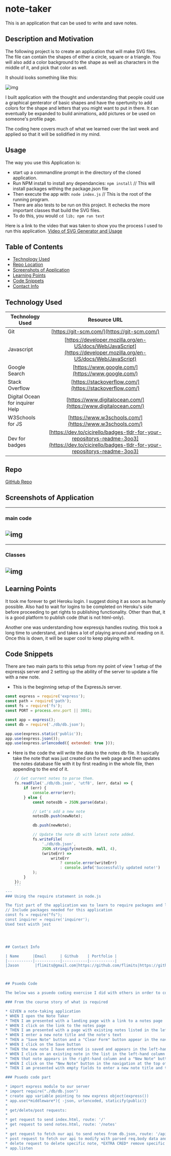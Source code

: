 # note-taker
This is an application that can be used to write and save notes.

## Description and Motivation
The following project is to create an application that will make SVG files. The file can contain the shapes of either a circle, square or a triangle. You will also add a color background to the shape as well as characters in the middle of it, and pick that color as well.

It should looks something like this:

![img](./examples/logo.svg)

I built application with the thought and understanding that people could use a graphical genterator of basic shapes and have the opertunity to add colors for the shape and letters that you might want to put in there. It can eventually be expanded to build animations, add pictures or be used on someone's profile page.

The coding here covers much of what we learned over the last week and applied so that it will be solidified in my mind.


## Usage

The way you use this Application is:
- start up a commandline prompt in the directory of the cloned application.
- Run NPM install to install any dependancies: `npm install`  // This will install packages withing the package.json file
- Then execute the app with: `node index.js`  // This is the root of the running program.
- There are also tests to be run on this project. It echecks the more important classes that build the SVG files.
- To do this, you would `cd lib; npm run test`

Here is a link to the video that was taken to show you the process I used to run this application.
[Video of SVG Generator and Usage](https://watch.screencastify.com/v/8VTWFo4wkMpBOOnFfGIJ)

## Table of Contents

* [Technology Used](#technology-used)
* [Repo Location](#repo)
* [Screenshots of Application](screenshots-of-application)
* [Learning Points](#learning-points)
* [Code Snippets](#code-snippets)
* [Contact Info](#contact-info)

## Technology Used 

| Technology Used         | Resource URL           | 
| ------------- |:-------------:| 
| Git | [https://git-scm.com/](https://git-scm.com/)     |    
| Javascript | [https://developer.mozilla.org/en-US/docs/Web/JavaScript](https://developer.mozilla.org/en-US/docs/Web/JavaScript)
| Google Search | [https://www.google.com/](https://www.google.com/)
| Stack Overflow | [https://stackoverflow.com/](https://stackoverflow.com/)
| Digital Ocean for inquirer Help| [https://www.digitalocean.com/](https://www.digitalocean.com/)
| W3Schools for JS | [https://www.w3schools.com/](https://www.w3schools.com/)
| Dev for badges | [https://dev.to/cicirello/badges-tldr-for-your-repositorys-readme-3oo3](https://dev.to/cicirello/badges-tldr-for-your-repositorys-readme-3oo3)

## Repo 

[GitHub Repo](https://github.com/flimits/svg-maker)


## Screenshots of Application
---
### main code
![img](./examples/logooutput.png)
---
---
### Classes
![img](./examples/class%20parent%20and%20child%20.png)
---


## Learning Points 

It took me forever to get Heroku login. I suggest doing it as soon as humanly possible. Also had to wait for logins to be completed on Heroku's side before proceeding to get rights to publishing functionality. Other than that, it is a good platform to publish code (that is not html-only).

Another one was understanding how expressjs handles routing. this took a long time to understand, and takes a lot of playing around and reading on it. Once this is down, it will be super cool to keep playing with it.

## Code Snippets

There are two main parts to this setup from my point of view 
1 setup of the expressjs server and
2 setting up the ability of the server to update a file with a new note.


- This is the beginning setup of the ExpressJs server.
```js
const express = require('express');
const path = require('path');
const fs = require('fs');
const PORT = process.env.port || 3001;

const app = express();
const db = require('./db/db.json');

app.use(express.static('public'));
app.use(express.json());
app.use(express.urlencoded({ extended: true }));
```

- Here is the code the will write the data to the notes db file. It basically take the note that was just created on the web page and then updates the notes database file with it by first reading in the whole file, then appending to the end of it. 
```js
    // Get current notes to parse them.
    fs.readFile('./db/db.json', 'utf8', (err, data) => {
        if (err) {
            console.error(err);
        } else {
            const notesDb = JSON.parse(data);

            // Let's add a new note
            notesDb.push(newNote);

            db.push(newNote);

            // Update the note db with latest note added.
            fs.writeFile(
                './db/db.json',
                JSON.stringify(notesDb, null, 4),
                (writeErr) =>
                    writeErr
                        ? console.error(writeErr)
                        : console.info('Successfully updated note!')
            );
        }
    });
    ```
---
### Using the require statement in node.js

The fist part of the application was to learn to require packages and libraries to run it. It will not run without them.
// Include packages needed for this application
const fs = require("fs");
const inquirer = require('inquirer');
Used test wisth jest




## Contact Info

| Name      |Email      | Github    | Portfolio |
|-----------|-----------|-----------|-----------|
|Jason       |flimits@gmail.com|https://github.com/flimits|https://github.com/flimits/my-portfolio/|



## Psuedo Code

The below was a psuedo coding exercise I did with others in order to come up with an attack plan of our to build the final touches on the Note-Taker application. 

### From the course story of what is required

* GIVEN a note-taking application
* WHEN I open the Note Taker
* THEN I am presented with a landing page with a link to a notes page
* WHEN I click on the link to the notes page
* THEN I am presented with a page with existing notes listed in the left-hand column, plus empty fields to enter a new note title and the note's text in the right-hand column
* WHEN I enter a new note title and the note's text
* THEN a "Save Note" button and a "Clear Form" button appear in the navigation at the top of the page
* WHEN I click on the Save button
* THEN the new note I have entered is saved and appears in the left-hand column with the other existing notes and the buttons in the navigation disappear
* WHEN I click on an existing note in the list in the left-hand column
* THEN that note appears in the right-hand column and a "New Note" button appears in the navigation
* WHEN I click on the "New Note" button in the navigation at the top of the page
* THEN I am presented with empty fields to enter a new note title and the note's text in the right-hand column and the button disappears

### Psuedo code part

* import express module to our server
* import require("./db/db.json")
* create app variable pointing to new express object(express())
* app.use(*middleware*){ -json, urlencoded, staticify(public)}
* 
* get/delete/post requests:
* 
* get request to send index.html, route: '/'
* get request to send notes.html, route: '/notes'
* 
* get request to fetch our api to send notes from db.json, route: '/api/notes'
* post request to fetch our api to modify with parsed req.body data and push post to db.json with fs.writeFile, route: '/api/notes', return res.json;
* delete request to delete specific note, *EXTRA CRED* remove specific data from db.json and push with fs.writeFile,  route: '/api/notes/:notes_id', return res.json;
* app.listen